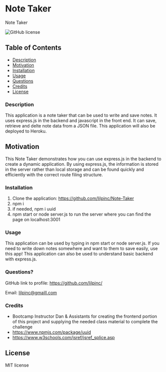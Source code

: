 # Note Taker 
Note Taker

  ![GitHub license](https://img.shields.io/badge/License-MIT-green.svg)


## Table of Contents

  * [Description](#description)
  * [Motivation](#motivation)
  * [Installation](#installation)
  * [Usage](#usage)
  * [Questions](#questions)
  * [Credits](#credits)
  * [License](#license)
  
### Description

This application is a note taker that can be used to write and save notes. It uses express.js in the backend and javascript in the front end. It can save, retrieve and delte note data from a  JSON file. This application will also be deployed to Heroku.

## Motivation

This Note Taker demonstrates how you can use express.js in the backend to create a dynamic application. By using express.js, the information is stored in the server rather than local storage and can be found quickly and efficiently with the correct route filing structure.

### Installation

1. Clone the application: https://github.com/lilpinc/Note-Taker 
2. npm i 
 3. if needed, npm i uuid 
4. npm start or node server.js to run the server where you can find the page on localhost:3001

### Usage

This application can be used by typing in npm start or node server.js. If you need to write down notes somewhere and want to them to save easily, use this app! This application can also be used to understand basic backend with express.js.

### Questions?

GitHub link to profile: https://github.com/lilpinc/

Email: lilpinc@gmaill.com
 

### Credits

 - Bootcamp Instructor Dan & Assistants for creating the frontend portion of this project and supplying the needed class material to complete the challenge
- https://www.npmjs.com/package/uuid
- https://www.w3schools.com/jsref/jsref_splice.asp    


## License 

 MIT license




